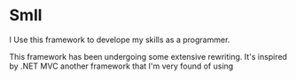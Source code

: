 Smll
==== 
I Use this framework to develope my skills as a programmer.

This framework has been undergoing some extensive rewriting.
It's inspired by .NET MVC another framework that I'm very found of using
